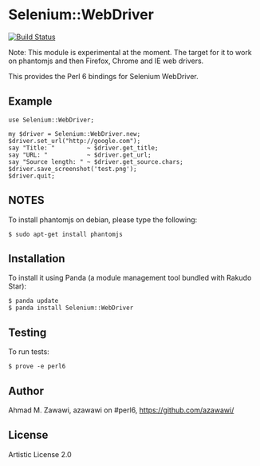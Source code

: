 Selenium::WebDriver
===============

[![Build Status](https://travis-ci.org/azawawi/perl6-selenium-webdriver.svg?branch=master)](https://travis-ci.org/azawawi/perl6-selenium-webdriver)

Note: This module is experimental at the moment. The target for it to work on
phantomjs and then Firefox, Chrome and IE web drivers.

This provides the Perl 6 bindings for Selenium WebDriver.

## Example

```Perl6
use Selenium::WebDriver;

my $driver = Selenium::WebDriver.new;
$driver.set_url("http://google.com");
say "Title: "         ~ $driver.get_title;
say "URL: "           ~ $driver.get_url;
say "Source length: " ~ $driver.get_source.chars;
$driver.save_screenshot('test.png');
$driver.quit;

```

## NOTES

To install phantomjs on debian, please type the following:
```
$ sudo apt-get install phantomjs
```

## Installation

To install it using Panda (a module management tool bundled with Rakudo Star):

```
$ panda update
$ panda install Selenium::WebDriver
```

## Testing

To run tests:

```
$ prove -e perl6
```

## Author

Ahmad M. Zawawi, azawawi on #perl6, https://github.com/azawawi/

## License

Artistic License 2.0
